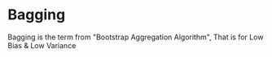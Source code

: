 # Bagging
Bagging is the term from "Bootstrap Aggregation Algorithm", That is for Low Bias &amp; Low Variance
